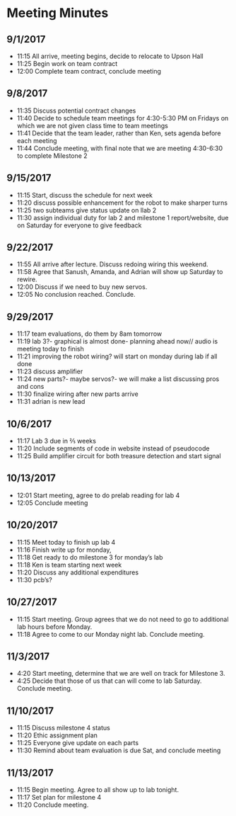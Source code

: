 # Meeting Minutes

## 9/1/2017
- 11:15 All arrive, meeting begins, decide to relocate to Upson Hall
- 11:25 Begin work on team contract
- 12:00 Complete team contract, conclude meeting

## 9/8/2017
- 11:35 Discuss potential contract changes
- 11:40 Decide to schedule team meetings for 4:30-5:30 PM on Fridays on which we are not given class time to team meetings
- 11:41 Decide that the team leader, rather than Ken, sets agenda before each meeting
- 11:44 Conclude meeting, with final note that we are meeting 4:30-6:30 to complete Milestone 2

## 9/15/2017
- 11:15 Start, discuss the schedule for next week
- 11:20 discuss possible enhancement for the robot to make sharper turns
- 11:25 two subteams give status update on llab 2
- 11:30 assign individual duty for lab 2 and milestone 1 report/website, due on Saturday for everyone to give feedback

## 9/22/2017
- 11:55 All arrive after lecture. Discuss redoing wiring this weekend.
- 11:58 Agree that Sanush, Amanda, and Adrian will show up Saturday to rewire.
- 12:00 Discuss if we need to buy new servos.
- 12:05 No conclusion reached. Conclude.

## 9/29/2017
- 11:17 team evaluations, do them by 8am tomorrow
- 11:19 lab 3?- graphical is almost done- planning ahead now// audio is meeting today to finish
- 11:21 improving the robot wiring? will start on monday during lab if all done
- 11:23 discuss amplifier
- 11:24 new parts?- maybe servos?- we will make a list discussing pros and cons
- 11:30 finalize wiring after new parts arrive
- 11:31 adrian is new lead

## 10/6/2017
- 11:17 Lab 3 due in ⅖ weeks
- 11:20 Include segments of code in website instead of pseudocode
- 11:25 Build amplifier circuit for both treasure detection and start signal

## 10/13/2017
- 12:01 Start meeting, agree to do prelab reading for lab 4
- 12:05 Conclude meeting

## 10/20/2017
- 11:15 Meet today to finish up lab 4
- 11:16 Finish write up for monday, 
- 11:18 Get ready to do milestone 3 for monday’s lab
- 11:18 Ken is team starting next week
- 11:20 Discuss any additional expenditures
- 11:30 pcb’s?

## 10/27/2017
- 11:15 Start meeting. Group agrees that we do not need to go to additional lab hours before Monday.
- 11:18 Agree to come to our Monday night lab. Conclude meeting.

## 11/3/2017
- 4:20 Start meeting, determine that we are well on track for Milestone 3.
- 4:25 Decide that those of us that can will come to lab Saturday. Conclude meeting.

## 11/10/2017
- 11:15 Discuss milestone 4 status
- 11:20 Ethic assignment plan
- 11:25 Everyone give update on each parts
- 11:30 Remind about team evaluation is due Sat, and conclude meeting

## 11/13/2017
- 11:15 Begin meeting. Agree to all show up to lab tonight.
- 11:17 Set plan for milestone 4
- 11:20 Conclude meeting.


